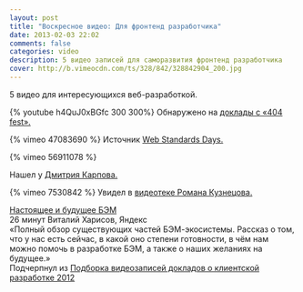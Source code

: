 ```yaml
---
layout: post
title: "Воскресное видео: Для фронтенд разработчика"
date: 2013-02-03 22:02
comments: false
categories: video
description: 5 видео записей для саморазвития фронтенд разработчика
cover: http://b.vimeocdn.com/ts/328/842/328842904_200.jpg
---
```


5 видео для интересующихся веб-разработкой.

{% youtube h4QuJ0xBGfc 300 300%} 
Обнаружено на [доклады с «404 fest».](http://2012.404fest.ru/themes/)
<!-- more -->

{% vimeo 47083690 %}
Источник [Web Standards Days.](http://vimeo.com/channels/wstdays/)

{% vimeo 56911078 %} 

Нашел у [Дмитрия Карпова.](http://desmonych.livejournal.com/)

{% vimeo 7530842 %} 
Увидел в [видеотеке Романа Кузнецова.](href="http://video.kzncv.ru/?p=85)

[Настоящее и будущее БЭМ](http://events.yandex.ru/talks/288/)		
26 минут Виталий Харисов, Яндекс		
«Полный обзор существующих частей БЭМ-экосистемы. Рассказ о том, что у нас есть сейчас, в какой оно степени готовности, в чём нам можно помочь в разработке БЭМ, а также о наших желаниях на будущее.» 		
Подчерпнул из [Подборка видеозаписей докладов о клиентской разработке 2012](http://tohtml.it/post/36728117424/front-end-videos-2012)